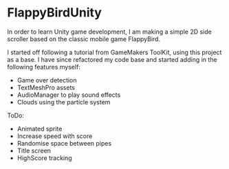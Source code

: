 # FlappyBirdUnity

In order to learn Unity game development, I am making a simple 2D side scroller based on the classic mobile game FlappyBird.

I started off following a tutorial from GameMakers ToolKit, using this project as a base. I have since refactored my code base and started adding in the following features myself:
- Game over detection
- TextMeshPro assets
- AudioManager to play sound effects
- Clouds using the particle system

ToDo:
- Animated sprite
- Increase speed with score
- Randomise space between pipes
- Title screen
- HighScore tracking
  
